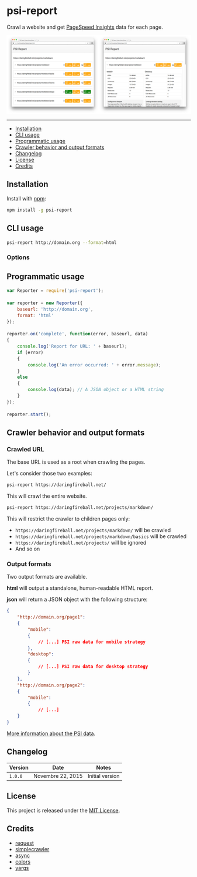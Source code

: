 # psi-report

Crawl a website and get [PageSpeed Insights](https://developers.google.com/speed/pagespeed/insights/) data for each page.

![](screenshot.jpg)

---

* [Installation](#installation)
* [CLI usage](#cli-usage)
* [Programmatic usage](#programmatic-usage)
* [Crawler behavior and output formats](#crawler-behavior-and-output-formats)
* [Changelog](#changelog)
* [License](#license)
* [Credits](#credits)

## Installation

Install with [npm](https://www.npmjs.com/):

```bash
npm install -g psi-report
```

## CLI usage

```bash
psi-report http://domain.org --format=html
```

### Options



## Programmatic usage

```javascript
var Reporter = require('psi-report');

var reporter = new Reporter({
    baseurl: 'http://domain.org',
    format: 'html'
});

reporter.on('complete', function(error, baseurl, data)
{
    console.log('Report for URL: ' + baseurl);
    if (error)
    {
        console.log('An error occurred: ' + error.message);
    }
    else
    {
        console.log(data); // A JSON object or a HTML string
    }
});

reporter.start();
```

## Crawler behavior and output formats

### Crawled URL

The base URL is used as a root when crawling the pages.

Let's consider those two examples:

```bash
psi-report https://daringfireball.net/
```

This will crawl the entire website.

```bash
psi-report https://daringfireball.net/projects/markdown/
```

This will restrict the crawler to children pages only:

* `https://daringfireball.net/projects/markdown/` will be crawled
* `https://daringfireball.net/projects/markdown/basics` will be crawled
* `https://daringfireball.net/projects/` will be ignored
* And so on

### Output formats

Two output formats are available.

**html** will output a standalone, human-readable HTML report.

**json** will return a JSON object with the following structure:

```json
{
    "http://domain.org/page1":
    {
        "mobile":
        {
            // [...] PSI raw data for mobile strategy
        },
        "desktop":
        {
            // [...] PSI raw data for desktop strategy
        }
    },
    "http://domain.org/page2":
    {
        "mobile":
        {
            // [...]
    }
}
```

[More information about the PSI data](https://developers.google.com/speed/docs/insights/v2/reference/pagespeedapi/runpagespeed#response).

## Changelog

| Version | Date | Notes |
| --- | --- | --- |
| `1.0.0` | Novembre 22, 2015 | Initial version |

## License

This project is released under the [MIT License](LICENSE).

## Credits

* [request](https://github.com/request/request)
* [simplecrawler](https://github.com/cgiffard/node-simplecrawler)
* [async](https://github.com/caolan/async)
* [colors](https://github.com/Marak/colors.js)
* [yargs](https://github.com/bcoe/yargs)